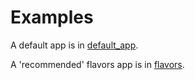 # Examples

A default app is in [default_app](default_app).

A 'recommended' flavors app is in [flavors](flavors).

